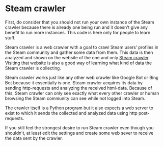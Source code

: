 # Steam crawler

First, do consider that you should not run your own instance of the Steam crawler because there is already one being run and it doesn't give any benefit to run more instances. This code is here only for people to learn stuff.

Steam crawler is a web crawler with a goal to crawl Steam users' profiles in the Steam community and gather some data from them. This data is then analyzed and shown on the website of the one and only [Steam crawler](https://www.anttivainio.net/steambot). Visiting that website is also a good way of learning what kind of data the Steam crawler is collecting.

Steam crawler works just like any other web crawler like Google Bot or Bing Bot because it essentially is one. Steam crawler acquires its data by sending http-requests and analyzing the received html-data. Because of this, Steam crawler can only see exactly what every other crawler or human browsing the Steam community can see while not logged into Steam.

The crawler itself is a Python program but it also expects a web server to exist to which it sends the collected and analyzed data using http post-requests.

If you still feel the strongest desire to run Steam crawler even though you shouldn't, at least edit the settings and create some web sever to receive the data sent by the crawler.
